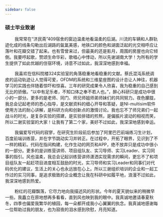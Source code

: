 ```yaml
---
sidebar: false
---
```

<h3 style="textAlign:center;">硕士毕业致谢</h3>

&nbsp;&nbsp;&nbsp;&nbsp;&nbsp;&nbsp;&nbsp;&nbsp;我常常在“济民斋”409宿舍的窗边温柔地看温柔的后湖。川流的车辆和人群轨迹化成的线条勾勒出后湖路的氤氲美感，地铁口的颜色和湖面泛起的光交相呼应让落叶和花瓣交错了起来。也有雪曾来过，但最美的还是影月，周围的房屋也向它倾倒。我要哼起歌，赞颂生命华彩，歌唱心中悸动，所以先谢湖南大学！为所有的学生提供了如此优越的住宿环境，诗意不过如此，我深深地感到幸福。

&nbsp;&nbsp;&nbsp;&nbsp;&nbsp;&nbsp;&nbsp;&nbsp;我喜欢在信科院楼324实验室的角落稳重地看稳重的文献。蔡氏混沌系统调皮的运动轨迹让人觉得可爱，OFDM的系统和三维星座图的设计总让人神往，机器学习的实践也伴随着惊吓和惊喜。三年的研究成果令人欣喜，我为稳重的自己感到无比的骄傲。“以中有足乐者，不知口体之奉不若人也。”，醉心科研只是成功中很小的一部分。更多的是老师、同门、师兄师姐师弟师妹们的共同努力。夜色朦胧，我总会记起老师的悉心指导，是文献资料的细心开导和答疑，是NI-multisim软件使用方法的耐心讲解，是科研方向和创新点的激情讨论。我也忘不了师兄弟们一起战斗的时光，是复杂实验的搭建，是实验排错的煎熬，是偏振片波动的相视而笑，所以二谢实验室的大家！让我有了第二个家，美好不过如此，我深深地感到幸运。

&nbsp;&nbsp;&nbsp;&nbsp;&nbsp;&nbsp;&nbsp;&nbsp;我偏爱写代码的寂寥，在研究生阶段前后参加了阿里巴巴前端练习生计划，百度前端训练营，并在字节跳动实习并转正。在过程中，开拓了眼界，见识到了不一样的精彩。代码在指间构建，化作生动的网页和APP，绝不放弃只是成功中很小的一部分。更多的是训练营讲师、项目组队友、实习导师、实习Leader、实习同事的指引。风也温柔，我总会记起训练营讲师潇洒实现需求的瞬间，更忘不了和项目组队友一起赶项目进度相互鼓励的时光，实习导师和实习Leader和同事们对代码优化的建议，生活上的关心也永远放在心上。所以三谢组织培训的企业和一起工作过的实习同事，是追求极致的企业概念让我在科研中如履平地，浪漫不过如此，我深深地感到热爱。

&nbsp;&nbsp;&nbsp;&nbsp;&nbsp;&nbsp;&nbsp;&nbsp;粉红的花瓣飘落，它尽力地向我描述风的形状。今年的夏天貌似来的稍微早一些。我矗立在原地想再多看看，直到风也映到我的眼中。我真诚地邀请春夏秋冬，四季也偏爱我繁华的植园，每一朵都开成我小心翼翼的执念。我真诚地感谢每一位帮助过我的朋友，也为寂夜的泪水感到欣慰，月亮知道。
